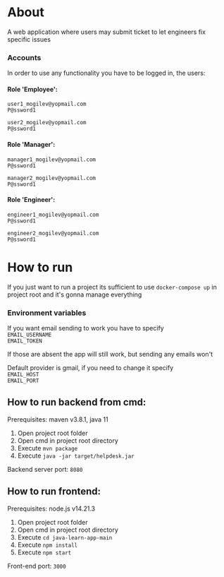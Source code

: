 # About

A web application where users may submit ticket to let engineers fix
specific issues

### Accounts

In order to use any functionality you have to be logged in, the users:

#### Role 'Employee': 
`user1_mogilev@yopmail.com` \
`P@ssword1` 

`user2_mogilev@yopmail.com` \
`P@ssword1`

#### Role 'Manager': 
`manager1_mogilev@yopmail.com` \
`P@ssword1` 

`manager2_mogilev@yopmail.com` \
`P@ssword1`

#### Role 'Engineer': 

`engineer1_mogilev@yopmail.com` \
`P@ssword1` 

`engineer2_mogilev@yopmail.com` \
`P@ssword1`

# How to run

If you just want to run a project its sufficient to use `docker-compose up` in project root and it's gonna manage everything

### Environment variables

If you want email sending to work you have to specify \
`EMAIL_USERNAME` \
`EMAIL_TOKEN` 

If those are absent the app will still work, but sending any emails won't

Default provider is gmail, if you need to change it specify \
`EMAIL_HOST` \
`EMAIL_PORT`

## How to run backend from cmd:

Prerequisites: maven v3.8.1, java 11

1. Open project root folder 
2. Open cmd in project root directory
3. Execute `mvn package`
4. Execute `java -jar target/helpdesk.jar` 

Backend server port: `8080`

## How to run frontend:

Prerequisites: node.js v14.21.3

1. Open project root folder
2. Open cmd in project root directory
3. Execute `cd java-learn-app-main`
4. Execute `npm install`
5. Execute `npm start`

Front-end port: `3000`
